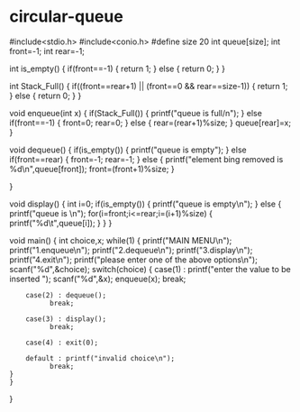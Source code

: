 # circular-queue
#include<stdio.h>
#include<conio.h>
#define size 20
int queue[size];
int front=-1;
int rear=-1;


int is_empty()
{
    if(front==-1)
    {
	return 1;
    }
    else
    {
	return 0;
    }
}

int Stack_Full()
{
    if((front==rear+1) || (front==0 && rear==size-1))
    {
	return 1;
    }
    else
    {
	return 0;
    }
}

void enqueue(int x)
{
    if(Stack_Full())
    {
	printf("queue is full/n");
    }
    else if(front==-1)
    {
	front=0;
	rear=0;
    }
    else
    {
	rear=(rear+1)%size;
    }
    queue[rear]=x;
}

void dequeue()
{
    if(is_empty())
    {
	printf("queue is empty");
    }
    else if(front==rear)
    {
	front=-1;
	rear=-1;
    }
    else
    {
	printf("element bing removed is %d\n",queue[front]);
	front=(front+1)%size;
    }

}

void display()
{           int i=0;
    if(is_empty())
    {
	printf("queue is empty\n");
    }
    else
    {
	printf("queue is \n");
	for(i=front;i<=rear;i=(i+1)%size)
	{
	    printf("%d\t",queue[i]);
	}
    }
}

void main()
{
    int choice,x;
    while(1)
    {
	printf("MAIN MENU\n");
	printf("1.enqueue\n");
	printf("2.dequeue\n");
	printf("3.display\n");
	printf("4.exit\n");
	printf("please enter one of the above options\n");
	scanf("%d",&choice);
	switch(choice)
	{
	    case(1) : printf("enter the value to be inserted ");
		      scanf("%d",&x);
		      enqueue(x);
		      break;

	    case(2) : dequeue();
		      break;

	    case(3) : display();
		      break;

	    case(4) : exit(0);

	    default : printf("invalid choice\n");
		      break;
	}
    }
}
